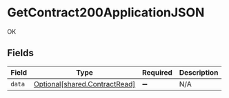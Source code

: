 # GetContract200ApplicationJSON

OK


## Fields

| Field                                                                | Type                                                                 | Required                                                             | Description                                                          |
| -------------------------------------------------------------------- | -------------------------------------------------------------------- | -------------------------------------------------------------------- | -------------------------------------------------------------------- |
| `data`                                                               | [Optional[shared.ContractRead]](../../models/shared/contractread.md) | :heavy_minus_sign:                                                   | N/A                                                                  |